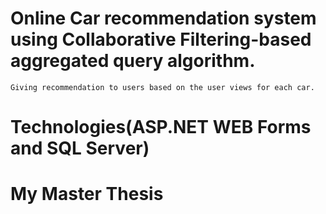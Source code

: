 # Online Car recommendation system using Collaborative Filtering-based aggregated query algorithm.
  	Giving recommendation to users based on the user views for each car.
# Technologies(ASP.NET WEB Forms and SQL Server)
# My Master Thesis

